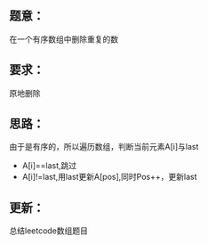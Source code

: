 ## 题意：
在一个有序数组中删除重复的数

## 要求：
原地删除

## 思路：
由于是有序的，所以遍历数组，判断当前元素A[i]与last
- A[i]==last,跳过
- A[i]!=last,用last更新A[pos],同时Pos++，更新last

## 更新：
总结leetcode数组题目

